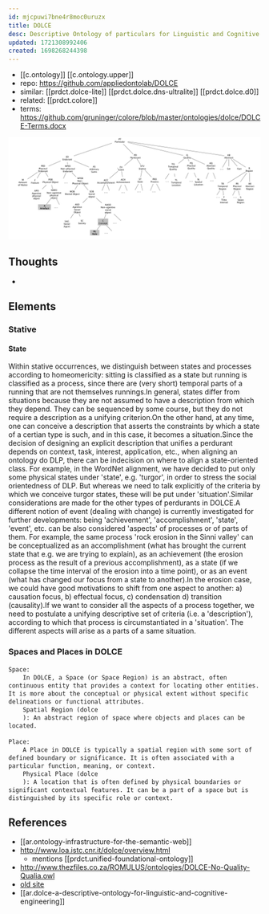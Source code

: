 ```yaml
---
id: mjcpuwi7bne4r8moc0uruzx
title: DOLCE
desc: Descriptive Ontology of particulars for Linguistic and Cognitive Engineering
updated: 1721308992406
created: 1698268244398
---
```


- [[c.ontology]] [[c.ontology.upper]]
- repo: https://github.com/appliedontolab/DOLCE
- similar: [[prdct.dolce-lite]] [[prdct.dolce.dns-ultralite]]  [[prdct.dolce.d0]]
- related: [[prdct.colore]]
- terms: https://github.com/gruninger/colore/blob/master/ontologies/dolce/DOLCE-Terms.docx

![](/assets/images/2024-07-05-21-58-59.png)

## Thoughts

- 

## Elements

### Stative

#### State

Within stative occurrences, we distinguish between  states and processes according to homeomericity: sitting is classified as a state  but running is classified as a process, since there are (very short) temporal parts  of a running that are not themselves runnings.In general, states differ from situations because they are not assumed to have a description from which they depend. They can be sequenced by some course, but they do not require a description as a unifying criterion.On the other hand, at any time, one can conceive a description that asserts the constraints by which a state of a certian type is such, and in this case, it becomes a situation.Since the decision of designing an explicit description that unifies a perdurant depends on context, task, interest, application, etc., when aligning an ontology do DLP, there can be indecision on where to align a state-oriented class. For example, in the WordNet alignment, we have decided to put only some physical states under 'state', e.g. 'turgor', in order to stress the social orientedness of DLP. But whereas we need to talk explicitly of the criteria by which we conceive turgor states, these will be put under 'situation'.Similar considerations are made for the other types of perdurants in DOLCE.A different notion of event (dealing with change) is currently investigated for further developments: being 'achievement', 'accomplishment', 'state', 'event', etc. can be also considered 'aspects' of processes or of parts of them. For example, the same process 'rock erosion in the Sinni valley' can be conceptualized as an accomplishment (what has brought the current state that e.g. we are trying to explain), as an achievement (the erosion process as the result of a previous accomplishment), as a state (if we collapse the time interval of the erosion into a time point), or as an event (what has changed our focus from a state to another).In the erosion case, we could have good motivations to shift from one aspect to another: a) causation focus, b) effectual focus, c) condensation d) transition (causality).If we want to consider all the aspects of a process together, we need to postulate a unifying descriptive set of criteria (i.e. a 'description'), according to which that process is circumstantiated in a 'situation'. The different aspects will arise as a parts of a same situation.

### Spaces and Places in DOLCE

    Space:
        In DOLCE, a Space (or Space Region) is an abstract, often continuous entity that provides a context for locating other entities. It is more about the conceptual or physical extent without specific delineations or functional attributes.
        Spatial Region (dolce
        ): An abstract region of space where objects and places can be located.

    Place:
        A Place in DOLCE is typically a spatial region with some sort of defined boundary or significance. It is often associated with a particular function, meaning, or context.
        Physical Place (dolce
        ): A location that is often defined by physical boundaries or significant contextual features. It can be a part of a space but is distinguished by its specific role or context.

## References

- [[ar.ontology-infrastructure-for-the-semantic-web]]
- http://www.loa.istc.cnr.it/dolce/overview.html
    - mentions [[prdct.unified-foundational-ontology]]
- http://www.thezfiles.co.za/ROMULUS/ontologies/DOLCE-No-Quality-Qualia.owl
- [old site](http://www.loa.istc.cnr.it/old/Files/dolce.html)
- [[ar.dolce-a-descriptive-ontology-for-linguistic-and-cognitive-engineering]]
